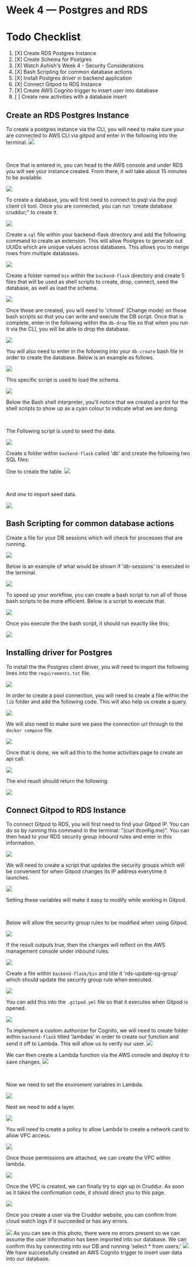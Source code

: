 # Week 4 — Postgres and RDS

# Todo Checklist 

1. [X] Create RDS Postgres Instance
2. [X] Create Schema for Postgres 
3. [X] Watch Ashish's Week 4 - Security Considerations 
4. [X] Bash Scripting for common database actions 
5. [X] Install Postgres driver in backend application 
6. [X] Connect Gitpod to RDS Instance
7. [X] Create AWS Cognito trigger to insert user into database 
8. [ ] Create new activities with a database insert 



## Create an RDS Postgres Instance 

To create a postgres instance via the CLI, you will need to make sure your are connected to AWS CLI via gitpod and enter in the following into the terminal. 
<img src= ./images/RDSIst.png>

<br />


Once that is entered in, you can head to the AWS console and under RDS you will see your instance created. From there, it will take about 15 minutes to be available.

<img src= ./images/AWSRDS.png>

<br />

To create a database, you will first need to connect to psql via the psql client cli tool. Once you are connected, you can run 'create database cruddur;" to create it. 

<img src= ./images/CreateDB.png>

<br />

Create a `sql` file within your backend-flask directory and add the following command to create an extension. This will allow Postgres to generate out UUIDs which are unique values across databases. This allows you to merge rows from multiple databases. 

<img src= ./images/RunScript.png>

<br />


Create a folder named `bin` within the `backend-flask` directory and create 5 files that will be used as shell scripts to create, drop, connect, seed the database, as well as load the schema. 

<img src= ./images/DBFiles.png>

<br />

Once those are created, you will need to 'chmod' (Change mode) on those bash scripts so that you can write and execute the DB script. Once that is complete, enter in the following within the `db-drop` file so that when you run it via the CLI, you will be able to drop the database. 

<img src= ./images/DBDrop.png>

<br />

You will also need to enter in the following into your `db-create` bash file in order to create the database. Below is an example as follows.

<img src= ./images/CreateDB1.png>

<br />

This specific script is used to load the schema. 

<img src= ./images/SchemaBash.png>

Below the Bash shell interpreter, you'll notice that we created a print for the shell scripts to show up as a cyan colour to indicate what we are doing.

<br />

The Following script is used to seed the data. 

<img src= ./images/Seed.png>

<br />

Create a folder within `backend-flask` called 'db' and create the following two SQL files:
<br />

One to create the table.
<img src= ./images/CreateTable.png>

<br />

And one to import seed data. 

<img src= ./images/SeedData.png>

<br />

## Bash Scripting for common database actions 

Create a file for your DB sessions which will check for processes that are running. 

<img src= ./images/DBSesh.png>

<br />

Below is an example of what would be shown if 'db-sessions' is executed in the terminal. 

<img src= ./images/SeshProof.png>

<br />

To speed up your workflow, you can create a bash script to run all of those bash scripts to be more efficient. 
Below is a script to execute that. 

<img src= ./images/Setup.png>

<br />

Once you execute the the bash script, it should run exactly like this;

<img src= ./images/SetU.png>


## Installing driver for Postgres


To install the the Postgres client driver, you will need to import the following lines into the `requirements.txt` file.

<img src= ./images/PSQLDriver.png>


<br />

In order to create a pool connection, you will need to create a file within the `lib` folder and add the following code. This will also help us create a query.

<img src= ./images/ConPool.png>


<br />

We will also need to make sure we pass the connection url through to the `docker compose` file. 

<img src= ./images/ConURL.png>

<br />

Once that is done, we will ad this to the home activities page to create an api call. 

<img src= ./images/APICall.png>

<br />

The end reuslt should return the following.

<img src= ./images/APIResult.png>

<br />



## Connect Gitpod to RDS Instance

To connect Gitpod to RDS, you will first need to find your Gitpod IP. You can do so by running this command in the terminal: "(curl ifconfig.me)". You can then head to your RDS security group inbound rules and enter in this information.

<img src= ./images/EditInbound.png>


<br />

We will need to create a script that updates the security groups which will be convenient for when Gitpod changes its IP address everytime it launches. 

<img src= ./images/EditSG.png>

Setting these variables will make it easy to modify while working in Gitpod.

<br />

Below will allow the security group rules to be modified when using Gitpod.

<img src= ./images/EditSGG.png>

If the result outputs true, then the changes will reflect on the AWS management console under inbound rules. 

<img src= ./images/CMIR.png>

<br />


Create a file within `backend-flask/bin` and title it 'rds-update-sg-group' which should update the security group rule when executed. 

<img src= ./images/RDSScript.png>

<br />

You can add this into the  `.gitpod.yml` file so that it executes when Gitpod is opened. 

<img src= ./images/gityamlU.png>

<br />

To implement a custom authorizer for Cognito, we will need to create folder within `backend-flask` titled 'lambdas' in order to create our function and send it off to Lambda. This will allow us to verify our user. 
<img src= ./images/PostConfirm.png>

We can then create a Lambda function via the AWS console and deploy it to save changes.
<img src= ./images/LamCode.png>


<br />


Now we need to set the enviroment variables in Lambda. 

<img src= ./images/LamVar.png>


Next we need to add a layer. 

<img src= ./images/Layer.png>

<br />

You will need to create a policy to allow Lambda to create a network card to allow VPC access.

<img src= ./images/PolicyIAM.png>


Once those permissions are attached, we can create the VPC within lambda. 

<img src= ./images/LamVPC.png>

<br />

Once the VPC is created, we can finally try to sign up in Cruddur. As soon as it takes the confirmation code, it should direct you to this page.

<img src= ./images/Cogtest.png>

<br />

Once you create a user via the Cruddur website, you can confirm from cloud watch logs if it succeeded or has any errors. 

<img src= ./images/DBUser.png>
As you can see in this photo, there were no errors present so we can assume the user information has been imported into our database. We can confirm this by connecting into our DB and running 'select * from users;'

<img src= ./images/UserDataDB.png>
We have successfully created an AWS Cognito trigger to insert user data into our database.











